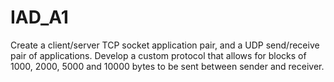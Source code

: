 # IAD_A1
Create a client/server TCP socket application pair, and a UDP send/receive pair of applications. Develop a custom protocol that allows for blocks of 1000, 2000, 5000 and 10000 bytes to be sent between sender and receiver.

